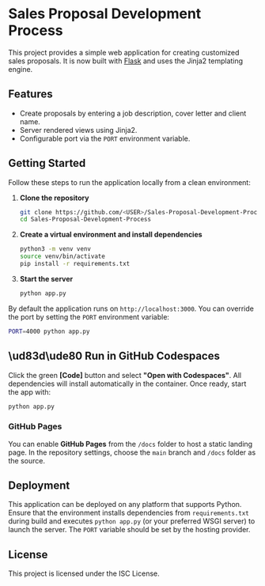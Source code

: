 # Sales Proposal Development Process

This project provides a simple web application for creating customized sales proposals. It is now built with [Flask](https://flask.palletsprojects.com/) and uses the Jinja2 templating engine.

## Features

- Create proposals by entering a job description, cover letter and client name.
- Server rendered views using Jinja2.
- Configurable port via the `PORT` environment variable.

## Getting Started

Follow these steps to run the application locally from a clean environment:

1. **Clone the repository**

   ```bash
   git clone https://github.com/<USER>/Sales-Proposal-Development-Process.git
   cd Sales-Proposal-Development-Process
   ```

2. **Create a virtual environment and install dependencies**

   ```bash
   python3 -m venv venv
   source venv/bin/activate
   pip install -r requirements.txt
   ```

3. **Start the server**

   ```bash
   python app.py
   ```

By default the application runs on `http://localhost:3000`. You can override the port by setting the `PORT` environment variable:

```bash
PORT=4000 python app.py
```

## \ud83d\ude80 Run in GitHub Codespaces

Click the green **[Code]** button and select **"Open with Codespaces"**. All dependencies will install automatically in the container. Once ready, start the app with:

```bash
python app.py
```

### GitHub Pages

You can enable **GitHub Pages** from the `/docs` folder to host a static landing page.
In the repository settings, choose the `main` branch and `/docs` folder as the source.



## Deployment

This application can be deployed on any platform that supports Python. Ensure that the environment installs dependencies from `requirements.txt` during build and executes `python app.py` (or your preferred WSGI server) to launch the server. The `PORT` variable should be set by the hosting provider.

## License

This project is licensed under the ISC License.

